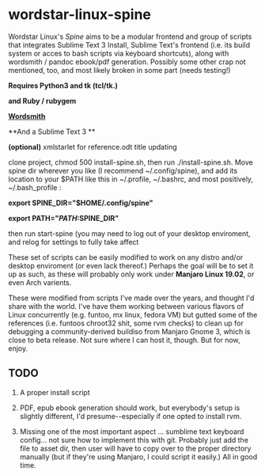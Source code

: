 # wordstar-linux-spine
Wordstar Linux's *Spine* aims to be a modular frontend and group of scripts that integrates Sublime Text 3 Install, 
Sublime Text's frontend (i.e. its build system or acces to bash scripts via keyboard shortcuts), along with wordsmith / pandoc ebook/pdf generation.
Possibly some other crap not mentioned, too, and most likely broken in some part (needs testing!)

**Requires Python3 and tk (tcl/tk.)**

**and Ruby / rubygem**

**[Wordsmith](https://github.com/perezsan/wordsmith)**

**And a Sublime Text 3 **

**(optional)** xmlstarlet for reference.odt title updating

clone project, chmod 500 install-spine.sh, then run ./install-spine.sh. Move spine dir wherever you like (I recommend ~/.config/spine), and add its location to your $PATH like this in ~/.profile, ~/.bashrc, and most positively, ~/.bash_profile :

**export SPINE_DIR="$HOME/.config/spine"**

**export PATH="$PATH:$SPINE_DIR"**

then run start-spine (you may need to log out of your desktop enviroment, and relog for settings to fully take affect

These set of scripts can be easily modified to work on any distro and/or desktop enviroment (or even lack thereof.)
Perhaps the goal will be to set it up as such, as these will probably only work under **Manjaro Linux 19.02**, or even Arch varients.

These were modified from scripts I've made over the years, and thought I'd share with the world. I've have them working between
various flavors of Linux concurrently (e.g. funtoo, mx linux, fedora VM) but gutted some of the references (i.e. funtoos chroot32 shit, some rvm checks) to clean up for debugging
a community-derived buildiso from Manjaro Gnome 3, which is close to beta release. Not sure where I can host it, though. But for now, enjoy.

## **TODO**
1. A proper install script
2. PDF, epub ebook generation should work, but everybody's setup is slightly different, I'd presume--especially if one opted to install rvm.

3. Missing one of the most important aspect ... sumblime text keyboard config... not sure how to implement this with git. Probably just add the file to asset dir, then user will have to copy over to the proper directory manually (but if they're using Manjaro, I could script it easily.) All in good time.
